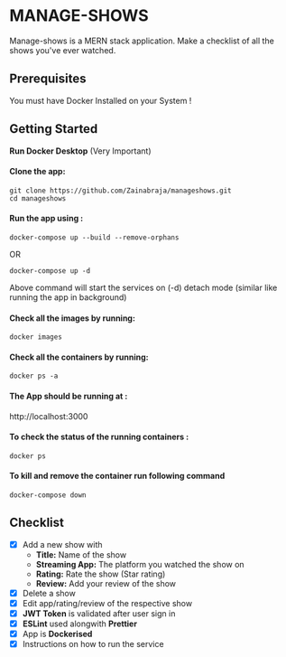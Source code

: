 # MANAGE-SHOWS

Manage-shows is a MERN stack application. Make a checklist of all the shows you've ever watched. 


## Prerequisites

You must have Docker Installed on your System !


## Getting Started

**Run Docker Desktop** (Very Important)

#### Clone the app:

```
git clone https://github.com/Zainabraja/manageshows.git
cd manageshows
```

#### Run the app using :

```
docker-compose up --build --remove-orphans
```

OR

```
docker-compose up -d
```

Above command will start the services on (-d) detach mode (similar like running the app in background)



#### Check all the images by running:

```
docker images
```


#### Check all the containers by running:

```
docker ps -a
```


#### The App should be running at : 

http://localhost:3000


#### To check the status of the running containers :

```
docker ps
```


#### To kill and remove the container run following command

```
docker-compose down
```

## Checklist

- [x] Add a new show with
  - **Title:** Name of the show
  - **Streaming App:** The platform you watched the show on
  - **Rating:** Rate the show (Star rating)
  - **Review:** Add your review of the show
- [x] Delete a show
- [x] Edit app/rating/review of the respective show
- [x] **JWT Token** is validated after user sign in
- [x] **ESLint** used alongwith **Prettier**
- [x] App is **Dockerised**
- [x] Instructions on how to run the service
